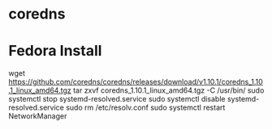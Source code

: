 # coredns

# Fedora Install
wget https://github.com/coredns/coredns/releases/download/v1.10.1/coredns_1.10.1_linux_amd64.tgz
tar zxvf coredns_1.10.1_linux_amd64.tgz -C /usr/bin/
sudo systemctl stop systemd-resolved.service
sudo systemctl disable systemd-resolved.service
sudo rm /etc/resolv.conf
sudo systemctl restart NetworkManager